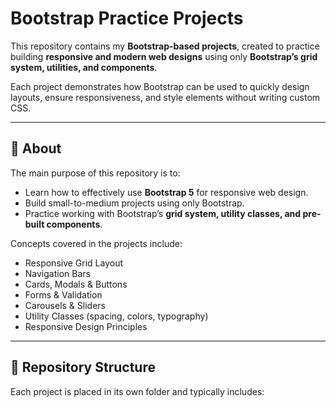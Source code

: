 # Bootstrap Practice Projects

This repository contains my **Bootstrap-based projects**, created to practice building **responsive and modern web designs** using only **Bootstrap’s grid system, utilities, and components**.  

Each project demonstrates how Bootstrap can be used to quickly design layouts, ensure responsiveness, and style elements without writing custom CSS.

---

## 📌 About
The main purpose of this repository is to:
- Learn how to effectively use **Bootstrap 5** for responsive web design.
- Build small-to-medium projects using only Bootstrap.
- Practice working with Bootstrap’s **grid system, utility classes, and pre-built components**.

Concepts covered in the projects include:
- Responsive Grid Layout
- Navigation Bars
- Cards, Modals & Buttons
- Forms & Validation
- Carousels & Sliders
- Utility Classes (spacing, colors, typography)
- Responsive Design Principles

---

## 📂 Repository Structure
Each project is placed in its own folder and typically includes:

